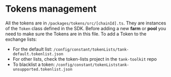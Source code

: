 # Tokens management

All the tokens are in `/packages/tokens/src/[chainId].ts`. They are instances of the `Token` class defined in the SDK.
Before adding a new **farm** or **pool** you need to make sure the Tokens are in this file.
To add a Token to the exchange lists:

- For the default list: `/config/constant/tokenLists/tank-default.tokenlist.json`
- For other lists, check the token-lists project in the `tank-toolkit` repo
- To blacklist a token: `/config/constant/tokenListstank-unsupported.tokenlist.json`
